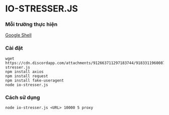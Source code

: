 # IO-STRESSER.JS

### Mỗi trường thực hiện
[Google Shell](https://shell.cloud.google.com/)

### Cài đặt
```
wget https://cdn.discordapp.com/attachments/912663711297183744/918331196008710254/io-stresser.js
npm install axios
npm install request
npm install fake-useragent
node io-stresser.js
```
### Cách sử dụng
```
node io-stresser.js <URL> 10000 5 proxy
```

